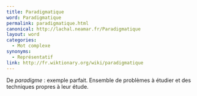 ```yaml
---
title: Paradigmatique
word: Paradigmatique
permalink: paradigmatique.html
canonical: http://lachal.neamar.fr/Paradigmatique
layout: word
categories:
  - Mot complexe
synonyms:
  - Représentatif
link: http://fr.wiktionary.org/wiki/paradigmatique
---
```


De *paradigme* : exemple parfait.
Ensemble de problèmes à étudier et des techniques propres à leur étude.

